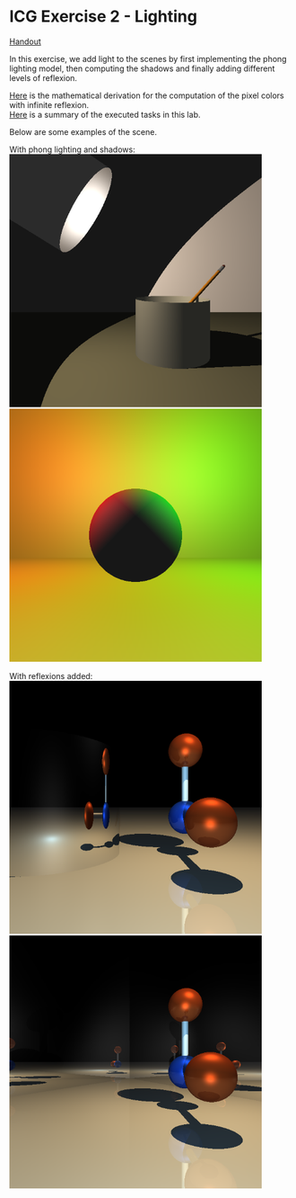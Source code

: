 # ICG Exercise 2 - Lighting
[Handout](https://htmlpreview.github.io/?https://github.com/jonasblanc/ComputerGraphicProject/blob/master/icg_exercise_2/exercise2.html)

In this exercise, we add light to the scenes by first implementing the phong lighting model, then computing the shadows and finally adding different levels of reflexion.

[Here](./report/Theory.pdf) is the mathematical derivation for the computation of the pixel colors with infinite reflexion.  
[Here](./report/README.md) is a summary of the executed tasks in this lab.

Below are some examples of the scene.

With phong lighting and shadows:  
<img src="report/desk.png" width="450"> <img src="report/shading1.png" width="450">

With reflexions added:  
<img src="report/mirror1.png" width="450"> <img src="report/mirror2.png" width="450">

